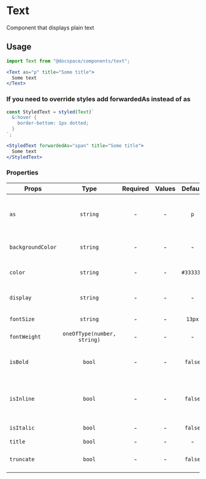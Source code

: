# Text

Component that displays plain text

## Usage

```js
import Text from "@docspace/components/text";
```

```jsx
<Text as="p" title="Some title">
  Some text
</Text>
```

### If you need to override styles add forwardedAs instead of as

```js
const StyledText = styled(Text)`
  &:hover {
    border-bottom: 1px dotted;
  }
`;
```

```jsx
<StyledText forwardedAs="span" title="Some title">
  Some text
</StyledText>
```

### Properties

| Props             |            Type             | Required | Values |  Default  | Description                                        |
| ----------------- | :-------------------------: | :------: | :----: | :-------: | -------------------------------------------------- |
| `as`              |          `string`           |    -     |   -    |    `p`    | Sets the tag through which to render the component |
| `backgroundColor` |          `string`           |    -     |   -    |     -     | Sets background color                              |
| `color`           |          `string`           |    -     |   -    | `#333333` | Specifies the text color                           |
| `display`         |          `string`           |    -     |   -    |     -     | Sets the 'display' property                        |
| `fontSize`        |          `string`           |    -     |   -    |  `13px`   | Sets the font size                                 |
| `fontWeight`      | `oneOfType(number, string)` |    -     |   -    |     -     | Sets the font weight                               |
| `isBold`          |           `bool`            |    -     |   -    |  `false`  | Sets font weight value ​​to bold                   |
| `isInline`        |           `bool`            |    -     |   -    |  `false`  | Sets the 'display: inline-block' property          |
| `isItalic`        |           `bool`            |    -     |   -    |  `false`  | Sets the font style                                |
| `title`           |           `bool`            |    -     |   -    |     -     | Title                                              |
| `truncate`        |           `bool`            |    -     |   -    |  `false`  | Disables word wrapping                             |
